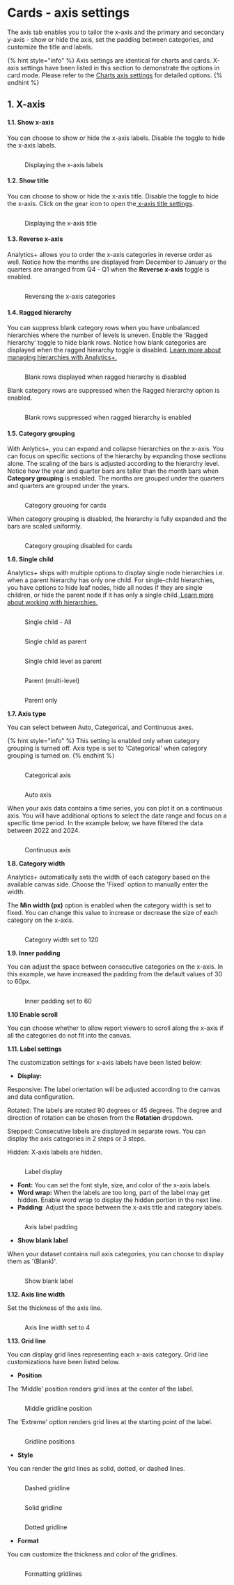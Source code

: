 # Cards - axis settings

The axis tab enables you to tailor the x-axis and the primary and secondary y-axis - show or hide the axis, set the padding between categories, and customize the title and labels.

{% hint style="info" %}
Axis settings are identical for charts and cards. X-axis settings have been listed in this section to demonstrate the options in card mode. Please refer to the [Charts axis settings](../../3.-charts/3.8.-display-settings-for-charts/charts-axis-settings.md) for detailed options.
{% endhint %}

## 1. X-axis

#### 1.1. Show x-axis

You can choose to show or hide the x-axis labels. Disable the toggle to hide the x-axis labels.

<figure><img src="../../../.gitbook/assets/image (759).png" alt=""><figcaption><p>Displaying the x-axis labels</p></figcaption></figure>

#### 1.2. Show title

You can choose to show or hide the x-axis title. Disable the toggle to hide the x-axis. Click on the gear icon to open the[ x-axis title settings](cards-axis-settings.md#id-3.-x-axis-title-settings).

<figure><img src="../../../.gitbook/assets/image (760).png" alt=""><figcaption><p>Displaying the x-axis title</p></figcaption></figure>

#### 1.3. Reverse x-axis

Analytics+ allows you to order the x-axis categories in reverse order as well. Notice how the months are displayed from December to January or the quarters are arranged from Q4 - Q1 when the **Reverse x-axis** toggle is enabled.

<figure><img src="../../../.gitbook/assets/image (761).png" alt=""><figcaption><p>Reversing the x-axis categories</p></figcaption></figure>

#### 1.4. Ragged hierarchy

You can suppress blank category rows when you have unbalanced hierarchies where the number of levels is uneven. Enable the ‘Ragged hierarchy’ toggle to hide blank rows. Notice how blank categories are displayed when the ragged hierarchy toggle is disabled. [Learn more about managing hierarchies with Analytics+.](../../15.-working-with-hierarchies/)

<figure><img src="../../../.gitbook/assets/image (764).png" alt=""><figcaption><p>Blank rows displayed when ragged hierarchy is disabled</p></figcaption></figure>

Blank category rows are suppressed when the Ragged hierarchy option is enabled.

<figure><img src="../../../.gitbook/assets/image (767).png" alt=""><figcaption><p>Blank rows suppressed when ragged hierarchy is enabled</p></figcaption></figure>

#### 1.5. Category grouping

With Anlytics+, you can expand and collapse hierarchies on the x-axis. You can focus on specific sections of the hierarchy by expanding those sections alone. The scaling of the bars is adjusted according to the hierarchy level. Notice how the year and quarter bars are taller than the month bars when **Category grouping** is enabled. The months are grouped under the quarters and quarters are grouped under the years.

<figure><img src="../../../.gitbook/assets/image (762).png" alt=""><figcaption><p>Category grouoing for cards</p></figcaption></figure>

When category grouping is disabled, the hierarchy is fully expanded and the bars are scaled uniformly.

<figure><img src="../../../.gitbook/assets/image (763).png" alt=""><figcaption><p>Category grouping disabled for cards</p></figcaption></figure>

**1.6. Single child**

Analytics+ ships with multiple options to display single node hierarchies i.e. when a parent hierarchy has only one child. For single-child hierarchies, you have options to hide leaf nodes, hide all nodes if they are single children, or hide the parent node if it has only a single child.[ Learn more about working with hierarchies.](https://inforiver.gitbook.io/analytics+/working-with-analytics+/15.-working-with-hierarchies)

<div><figure><img src="../../../.gitbook/assets/image (1652).png" alt=""><figcaption><p>Single child - All</p></figcaption></figure> <figure><img src="../../../.gitbook/assets/Single child as parents - cards.png" alt=""><figcaption><p>Single child as parent</p></figcaption></figure> <figure><img src="../../../.gitbook/assets/Single child level as part cards.png" alt=""><figcaption><p>Single child level as parent</p></figcaption></figure></div>

<div><figure><img src="../../../.gitbook/assets/Parent multi level.png" alt=""><figcaption><p>Parent (multi-level)</p></figcaption></figure> <figure><img src="../../../.gitbook/assets/PArent only.png" alt=""><figcaption><p>Parent only</p></figcaption></figure></div>

**1.7. Axis type**

You can select between Auto, Categorical, and Continuous axes.

{% hint style="info" %}
This setting is enabled only when category grouping is turned off. Axis type is set to 'Categorical' when category grouping is turned on.
{% endhint %}

<div><figure><img src="../../../.gitbook/assets/image (1653).png" alt=""><figcaption><p>Categorical axis</p></figcaption></figure> <figure><img src="../../../.gitbook/assets/Auto axis.png" alt=""><figcaption><p>Auto axis</p></figcaption></figure></div>

When your axis data contains a time series, you can plot it on a continuous axis. You will have additional options to select the date range and focus on a specific time period. In the example below, we have filtered the data between 2022 and 2024.

<figure><img src="../../../.gitbook/assets/image (1654).png" alt=""><figcaption><p>Continuous axis</p></figcaption></figure>

**1.8. Category width**

Analytics+ automatically sets the width of each category based on the available canvas side. Choose the 'Fixed' option to manually enter the width.

The **Min width (px)** option is enabled when the category width is set to fixed. You can change this value to increase or decrease the size of each category on the x-axis.

<figure><img src="../../../.gitbook/assets/image (1655).png" alt=""><figcaption><p>Category width set to 120</p></figcaption></figure>

**1.9. Inner padding**

You can adjust the space between consecutive categories on the x-axis. In this example, we have increased the padding from the default values of 30 to 60px.

<figure><img src="../../../.gitbook/assets/image (1656).png" alt=""><figcaption><p>Inner padding set to 60</p></figcaption></figure>

**1.10 Enable scroll**

You can choose whether to allow report viewers to scroll along the x-axis if all the categories do not fit into the canvas.



**1.11. Label settings**

The customization settings for x-axis labels have been listed below:

* **Display:**

Responsive: The label orientation will be adjusted according to the canvas and data configuration.

Rotated: The labels are rotated 90 degrees or 45 degrees. The degree and direction of rotation can be chosen from the **Rotation** dropdown.

Stepped: Consecutive labels are displayed in separate rows. You can display the axis categories in 2 steps or 3 steps.

Hidden: X-axis labels are hidden.

<figure><img src="../../../.gitbook/assets/Untitled Project (41).gif" alt=""><figcaption><p>Label display</p></figcaption></figure>

* **Font:** You can set the font style, size, and color of the x-axis labels.
* **Word wrap:** When the labels are too long, part of the label may get hidden. Enable word wrap to display the hidden portion in the next line.
* **Padding**: Adjust the space between the x-axis title and category labels.

<figure><img src="../../../.gitbook/assets/image (388).png" alt=""><figcaption><p>Axis label padding</p></figcaption></figure>

* **Show blank label**

When your dataset contains null axis categories, you can choose to display them as '(Blank)'.

<figure><img src="../../../.gitbook/assets/image (389).png" alt=""><figcaption><p>Show blank label</p></figcaption></figure>

**1.12. Axis line width**

Set the thickness of the axis line.

<figure><img src="../../../.gitbook/assets/image (390).png" alt=""><figcaption><p>Axis line width set to 4</p></figcaption></figure>

**1.13. Grid line**

You can display grid lines representing each x-axis category. Grid line customizations have been listed below.

* **Position**

The 'Middle' position renders grid lines at the center of the label.

<figure><img src="../../../.gitbook/assets/image (391).png" alt=""><figcaption><p>Middle gridline position</p></figcaption></figure>

The 'Extreme' option renders grid lines at the starting point of the label.

<figure><img src="../../../.gitbook/assets/image (392).png" alt=""><figcaption><p>Gridline positions</p></figcaption></figure>

* **Style**

You can render the grid lines as solid, dotted, or dashed lines.

<div><figure><img src="../../../.gitbook/assets/2024-08-01_17h41_22.png" alt=""><figcaption><p>Dashed gridline</p></figcaption></figure> <figure><img src="../../../.gitbook/assets/2024-08-01_17h40_51.png" alt=""><figcaption><p>Solid gridline</p></figcaption></figure> <figure><img src="../../../.gitbook/assets/2024-08-01_17h40_22.png" alt=""><figcaption><p>Dotted gridline</p></figcaption></figure></div>

* **Format**

You can customize the thickness and color of the gridlines.

<figure><img src="../../../.gitbook/assets/image (393).png" alt=""><figcaption><p>Formatting gridlines</p></figcaption></figure>
